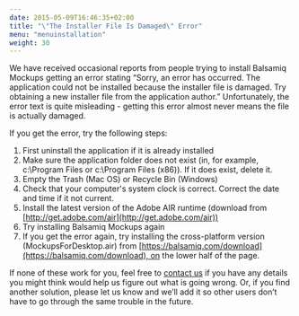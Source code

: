 ```yaml
---
date: 2015-05-09T16:46:35+02:00
title: "\"The Installer File Is Damaged\" Error"
menu: "menuinstallation"
weight: 30
---
```

We have received occasional reports from people trying to install Balsamiq Mockups getting an error stating “Sorry, an error has occurred. The application could not be installed because the installer file is damaged. Try obtaining a new installer file from the application author.” Unfortunately, the error text is quite misleading - getting this error almost never means the file is actually damaged.

If you get the error, try the following steps:

1.  First uninstall the application if it is already installed
2.  Make sure the application folder does not exist (in, for example, c:\Program Files or c:\Program Files (x86)). If it does exist, delete it.
3.  Empty the Trash (Mac OS) or Recycle Bin (Windows)
4.  Check that your computer's system clock is correct. Correct the date and time if it not current.
5.  Install the latest version of the Adobe AIR runtime (download from [http://get.adobe.com/air](http://get.adobe.com/air))
6.  Try installing Balsamiq Mockups again
7.  If you get the error again, try installing the cross-platform version (MockupsForDesktop.air) from [https://balsamiq.com/download](https://balsamiq.com/download), on the lower half of the page.

If none of these work for you, feel free to [contact us](https://balsamiq.com/company/contact/) if you have any details you might think would help us figure out what is going wrong. Or, if you find another solution, please let us know and we’ll add it so other users don’t have to go through the same trouble in the future.
